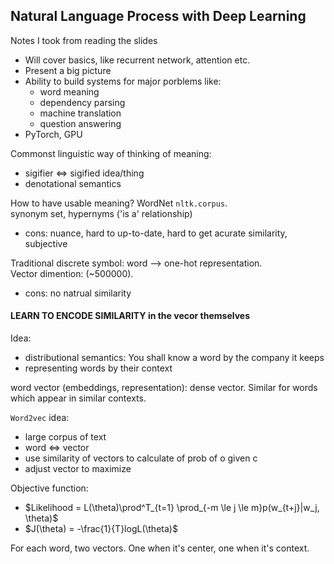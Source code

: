 ## Natural Language Process with Deep Learning

Notes I took from reading the slides

- Will cover basics, like recurrent network, attention etc.
- Present a big picture
- Ability to build systems for major porblems like: 
  - word meaning
  - dependency parsing
  - machine translation
  - question answering
- PyTorch, GPU  

Commonst linguistic way of thinking of meaning:
- sigifier &hArr; sigified idea/thing
- denotational semantics
  
How to have usable meaning? WordNet `nltk.corpus`.  
synonym set, hypernyms ('is a' relationship)
- cons: nuance, hard to up-to-date, hard to get acurate similarity, subjective

Traditional discrete symbol: word --> one-hot representation.  
Vector dimention: (~500000). 
- cons: no natrual similarity   

#### LEARN TO ENCODE SIMILARITY in the vecor themselves

Idea:
- distributional semantics: You shall know a word by the company it keeps
- representing words by their context

word vector (embeddings, representation): dense vector. Similar for words which appear in similar contexts.

`Word2vec` idea:
- large corpus of text
- word &hArr; vector
- use similarity of vectors to calculate of prob of o given c
- adjust vector to maximize

Objective function:
- $Likelihood = L(\theta)\prod^T_{t=1} \prod_{-m \le j \le m}p(w_{t+j}|w_j, \theta)$
- $J(\theta) = -\frac{1}{T}logL(\theta)$

For each word, two vectors. One when it's center, one when it's context.

